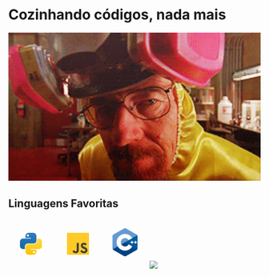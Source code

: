 # Cozinhando códigos, nada mais

<img src="./assets/White.gif" alt="Imagem não encontrada" width="600px" draggable="false"/>

## Linguagens Favoritas

<div style="display: inline-block;">
  <img src="./assets/py.svg" alt="Python" draggable="false" width="50px" style="padding: 20px;"/>
  <img src="./assets/js.svg" alt="JavaScript" draggable="false" width="50px" style="padding: 20px;"/>
  <img src="./assets/c++.png" alt="C++" draggable="false" width="50px" style="padding: 20px;"/>
</div>

<a href="https://github.com/GustavuSans/">
  <img height="200" align="center" src="https://github-readme-stats.vercel.app/api/top-langs?username=GustavuSans&show_icons=true&theme=transparent&card_width=320"/>
</a>
